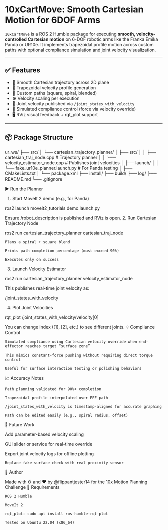 # 10xCartMove: Smooth Cartesian Motion for 6DOF Arms

`10xCartMove` is a ROS 2 Humble package for executing **smooth, velocity-controlled Cartesian motion** on 6-DOF robotic arms like the Franka Emika Panda or UR10e. It implements trapezoidal profile motion across custom paths with optional compliance simulation and joint velocity visualization.

---

## ✅ Features

- 🔄 Smooth Cartesian trajectory across 2D plane
- 📐 Trapezoidal velocity profile generation
- 🎯 Custom paths (square, spiral, blended)
- ⚙️ Velocity scaling per execution
- 🔌 Joint velocity published via `/joint_states_with_velocity`
- 🧱 Simulated compliance control (force via velocity override)
- 🖥️ RViz visual feedback + rqt_plot support

---

## 📦 Package Structure

ur_ws/
├── src/
│ └── cartesian_trajectory_planner/
│ ├── src/
│ │ ├── cartesian_traj_node.cpp # Trajectory planner
│ │ └── velocity_estimator_node.cpp # Publishes joint velocities
│ ├── launch/
│ │ └── fake_ur10e_planner.launch.py # For Panda testing
│ ├── CMakeLists.txt
│ └── package.xml
├── install/
├── build/
├── log/
├── README.md
└── .gitignore

▶️ Run the Planner
1. Start MoveIt 2 demo (e.g., for Panda)

ros2 launch moveit2_tutorials demo.launch.py

Ensure /robot_description is published and RViz is open.
2. Run Cartesian Trajectory Node

ros2 run cartesian_trajectory_planner cartesian_traj_node

    Plans a spiral + square blend

    Prints path completion percentage (must exceed 90%)

    Executes only on success

3. Launch Velocity Estimator

ros2 run cartesian_trajectory_planner velocity_estimator_node

This publishes real-time joint velocity as:

/joint_states_with_velocity

4. Plot Joint Velocities

rqt_plot /joint_states_with_velocity/velocity[0]

You can change index ([1], [2], etc.) to see different joints.
💡 Compliance Control

    Simulated compliance using Cartesian velocity override when end-effector reaches target “surface zone”

    This mimics constant-force pushing without requiring direct torque control

    Useful for surface interaction testing or polishing behaviors

📈 Accuracy Notes

    Path planning validated for 90%+ completion

    Trapezoidal profile interpolated over EEF path

    /joint_states_with_velocity is timestamp-aligned for accurate graphing

    Path can be edited easily (e.g., spiral radius, offset)

📌 Future Work

Add parameter-based velocity scaling

GUI slider or service for real-time override

Export joint velocity logs for offline plotting

    Replace fake surface check with real proximity sensor

🧠 Author

Made with ⚙️ and ❤️ by @flippantjester14
for the 10x Motion Planning Challenge
🧪 Requirements

    ROS 2 Humble

    MoveIt 2

    rqt_plot: sudo apt install ros-humble-rqt-plot

    Tested on Ubuntu 22.04 (x86_64)
